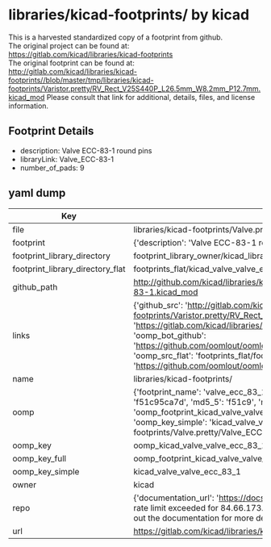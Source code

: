# libraries/kicad-footprints/ by kicad  
This is a harvested standardized copy of a footprint from github.  
The original project can be found at:  
https://gitlab.com/kicad/libraries/kicad-footprints  
The original footprint can be found at:
http://gitlab.com/kicad/libraries/kicad-footprints//blob/master/tmp/libraries/kicad-footprints/Varistor.pretty/RV_Rect_V25S440P_L26.5mm_W8.2mm_P12.7mm.kicad_mod
Please consult that link for additional, details, files, and license information.  
## Footprint Details
* description: Valve ECC-83-1 round pins  
* libraryLink: Valve_ECC-83-1  
* number_of_pads: 9  
## yaml dump  
| Key | Value |  
| --- | --- |  
| file | libraries/kicad-footprints/Valve.pretty/Valve_ECC-83-1.kicad_mod |  
| footprint | {'description': 'Valve ECC-83-1 round pins', 'libraryLink': 'Valve_ECC-83-1', 'number_of_pads': 9} |  
| footprint_library_directory | footprint_library_owner/kicad_libraries/kicad-footprints/ |  
| footprint_library_directory_flat | footprints_flat/kicad_valve_valve_ecc_83_1/working |  
| github_path | http://github.com/kicad/libraries/kicad-footprints//blob/master/tmp/libraries/kicad-footprints/Valve.pretty/Valve_ECC-83-1.kicad_mod |  
| links | {'github_src': 'http://gitlab.com/kicad/libraries/kicad-footprints//blob/master/tmp/libraries/kicad-footprints/Varistor.pretty/RV_Rect_V25S440P_L26.5mm_W8.2mm_P12.7mm.kicad_mod', 'github_src_repo': 'https://gitlab.com/kicad/libraries/kicad-footprints', 'oomp_bot': 'footprints/kicad_valve_valve_ecc_83_1/working', 'oomp_bot_github': 'https://github.com/oomlout/oomlout_oomp_footprint_bot/tree/main/footprints/kicad_valve_valve_ecc_83_1/working', 'oomp_src_flat': 'footprints_flat/footprints_flat/kicad_valve_valve_ecc_83_1/working', 'oomp_src_flat_github': 'https://github.com/oomlout/oomlout_oomp_footprint_src/tree/main/footprints_flat/kicad_valve_valve_ecc_83_1/working'} |  
| name | libraries/kicad-footprints/ |  
| oomp | {'footprint_name': 'valve_ecc_83_1', 'library_name': 'valve', 'md5': 'f51c95ca7d589c72373dbb7ab4495d3d', 'md5_10': 'f51c95ca7d', 'md5_5': 'f51c9', 'md5_6': 'f51c95', 'oomp_key': 'oomp_kicad_valve_valve_ecc_83_1', 'oomp_key_extra': 'oomp_footprint_kicad_valve_valve_ecc_83_1', 'oomp_key_full': 'oomp_footprint_kicad_valve_valve_ecc_83_1_f51c95', 'oomp_key_simple': 'kicad_valve_valve_ecc_83_1', 'original_filename': 'libraries/kicad-footprints/Valve.pretty/Valve_ECC-83-1.kicad_mod', 'owner_name': 'kicad'} |  
| oomp_key | oomp_kicad_valve_valve_ecc_83_1 |  
| oomp_key_full | oomp_footprint_kicad_valve_valve_ecc_83_1 |  
| oomp_key_simple | kicad_valve_valve_ecc_83_1 |  
| owner | kicad |  
| repo | {'documentation_url': 'https://docs.github.com/rest/overview/resources-in-the-rest-api#rate-limiting', 'message': "API rate limit exceeded for 84.66.173.59. (But here's the good news: Authenticated requests get a higher rate limit. Check out the documentation for more details.)"} |  
| url | https://gitlab.com/kicad/libraries/kicad-footprints |  

